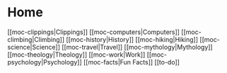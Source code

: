 # Home

[[moc-clippings|Clippings]]
[[moc-computers|Computers]]
[[moc-climbing|Climbing]]
[[moc-history|History]]
[[moc-hiking|Hiking]]
[[moc-science|Science]]
[[moc-travel|Travel]]
[[moc-mythology|Mythology]]
[[moc-theology|Theology]]
[[moc-work|Work]]
[[moc-psychology|Psychology]]
[[moc-facts|Fun Facts]]
[[to-do]]
